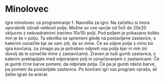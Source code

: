 # Minolovec
Igra minolovec za programiranje 1.
Navodila za igro:
    Na začetku si mora uporabnik izbrati velikost polja. Možne so vse opcije od 5x5 do 20x20 vkljucno z nekvadratnimi (recimo 10x15) polji.
    Pod poljem je prikazano koliko min je še v polju. Ta stevilka se spremeni glede na postavljene zastavice, s katerimi označite kje se
    vam zdi, da so mine. Če se odpre polje z mino bo igra končana, za zmago pa je potrebno odpreti vsa polja kjer ni min (ni dovolj da le označite mine z zastavicami).
    Zraven je tudi gumb zastavica, s katerim preklapljate med odpiranjem polj in označevanjem z zastavicami. Če je gumb črne barve pomeni, da odpirate polja. Če pa je gumb rdeče       barve, pa pomeni da postavljate zastavice. Po končani igri vas program vpraša, ali želite igrati še enkrat.
